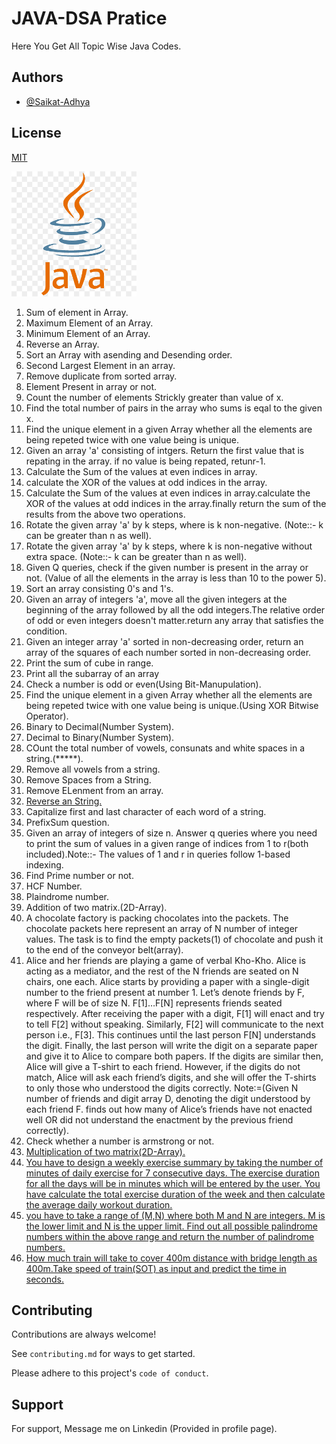 # JAVA-DSA Pratice

Here You Get All Topic Wise Java Codes.
## Authors

- [@Saikat-Adhya](https://www.github.com/Saikat-Adhya)
## License

[MIT](https://choosealicense.com/licenses/mit/)

<img src="java.png" alt="Screenshot of the Project" width="200" />

1. Sum of element in Array.
2. Maximum Element of an Array.
3. Minimum Element of an Array.
4. Reverse an Array.
5. Sort an Array with asending and Desending order.
6. Second Largest Element in an array.
7. Remove duplicate from sorted array.
8. Element Present in array or not.
9. Count the number of elements Strickly greater than value of x.
10. Find the total number of pairs in the array who sums is eqal to the given x.
11. Find the unique element in a given Array whether all the elements are being repeted twice with one value being is unique.
12. Given an array 'a' consisting of intgers. Return the first value that is repating in the array. if no value is being repated, retunr-1.
13. Calculate the Sum of the values at even indices in array.
14. calculate the XOR of the values at odd indices in the array.
15. Calculate the Sum of the values at even indices in array.calculate the XOR of the values at odd indices in the array.finally return the sum of the results from the above two operations.
16. Rotate the given array 'a' by k steps, where is k non-negative. (Note::- k can be greater than n as well).
17. Rotate the given array 'a' by k steps, where k is non-negative without extra space. (Note::- k can be greater than n as well).
18. Given Q queries, check if the given number is present in the array or not. (Value of all the elements in the array is less than 10 to the power 5).
19. Sort an array consisting 0's and 1's.
20. Given an array of integers 'a', move all the given integers at the beginning of the array followed by all the odd integers.The relative order of odd or even integers doesn't matter.return any array that satisfies the condition.
21. Given an integer array 'a' sorted in non-decreasing order, return an array of the squares of each number sorted in non-decreasing order.
22. Print the sum of cube in range.
23. Print all the subarray of an array
24. Check a number is odd or even(Using Bit-Manupulation).
25. Find the unique element in a given Array whether all the elements are being repeted twice with one value being is unique.(Using XOR Bitwise Operator).
26. Binary to Decimal(Number System).
27. Decimal to Binary(Number System).
28. COunt the total number of vowels, consunats and white spaces in a string.(*****).
29. Remove all vowels from a string.
30. Remove Spaces from a String.
31. Remove ELenment from an array.
32. [Reverse an String.](Question32.java)
33. Capitalize first and last character of each word of a string.
34. PrefixSum question.
35. Given an array of integers of size n. Answer q queries where you need to print the sum of values in a given range of indices from 1 to r(both included).Note::- The values of 1 and r in queries follow 1-based indexing.
36. Find Prime number or not.
37. HCF Number.
38. Plaindrome number.
39. Addition of two matrix.(2D-Array).
40. A chocolate factory is packing chocolates into the packets. The chocolate packets here represent an array  of N number of integer values. The task is to find the empty packets(1) of chocolate and push it to the end of the conveyor belt(array).
41. Alice and her friends are playing a game of verbal Kho-Kho. Alice is acting as a mediator, and the rest of the N friends are seated on N chairs, one each.
Alice starts by providing a paper with a single-digit number to the friend present at number 1. Let’s denote friends by F, where F will be of size N. F[1]…F[N] represents friends seated respectively. After receiving the paper with a digit, F[1] will enact and try to tell F[2] without speaking. Similarly, F[2] will communicate to the next person i.e., F[3]. This continues until the last person F[N] understands the digit. Finally, the last person will write the digit on a separate paper and give it to Alice to compare both papers. If the digits are similar then, Alice will give a T-shirt to each friend. However, if the digits do not match, Alice will ask each friend’s digits, and she will offer the T-shirts to only those who understood the digits correctly.
Note:=(Given N number of friends and digit array D, denoting the digit understood by each friend F. finds out how many of Alice’s friends have not enacted well OR did not understand the enactment by the previous friend correctly).
42. Check whether a number is armstrong or not.
43. [Multiplication of two matrix(2D-Array).](Question43.java)
44. [You have to design a weekly exercise summary by taking the number of minutes of daily exercise for 7 consecutive days. The exercise duration for all the days will be in minutes which will be entered by the user. You have calculate the total exercise duration of the week and then calculate the average daily workout duration.](Question44.java)
45. [you have to take a range of (M,N) where both M and N are integers. M is the lower limit and N is the upper limit. Find out all possible palindrome numbers within the above range and return the number of palindrome numbers.](Question45.java)
46. [How much train will take to cover 400m distance with bridge length as 400m.Take speed of train(SOT) as input and predict the time in seconds.](Question46.java)
## Contributing

Contributions are always welcome!

See `contributing.md` for ways to get started.

Please adhere to this project's `code of conduct`.
## Support

For support, Message me on Linkedin (Provided in profile page).